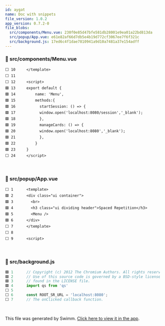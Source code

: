 ```yaml
---
id: aygat
name: Doc with snippets
file_version: 1.0.2
app_version: 0.7.2-0
file_blobs:
  src/components/Menu.vue: 230f0e85d47bfe581db28001e9ea01a22bd813da
  src/popup/App.vue: e61e82af66d7db5e4b19d772cf3067ee7f6f321c
  src/background.js: 17ed6c4f1dae7810941a9d10a7481a37e154adff
---
```


<!-- NOTE-swimm-snippet: the lines below link your snippet to Swimm -->
### 📄 src/components/Menu.vue
<!-- collapsed -->

```vue
⬜ 10     </template>
⬜ 11     
⬜ 12     <script>
🟩 13     export default {
🟩 14         name: 'Menu',
🟩 15         methods:{
🟩 16           startSession: () => {
🟩 17           window.open('localhost:8080/session','_blank');
🟩 18           },
🟩 19           manageCards: () => {
🟩 20           window.open('localhost:8080','_blank');
🟩 21           },
🟩 22         }
🟩 23     }
⬜ 24     </script>
```

<br/>

<!-- NOTE-swimm-snippet: the lines below link your snippet to Swimm -->
### 📄 src/popup/App.vue
```vue
⬜ 1      <template>
🟩 2      <div class="ui container">
🟩 3        <br>
🟩 4        <h3 class="ui dividing header">Spaced Repetition</h3>
🟩 5        <Menu />
🟩 6      </div>
⬜ 7      </template>
⬜ 8      
⬜ 9      <script>
```

<br/>

<!-- NOTE-swimm-snippet: the lines below link your snippet to Swimm -->
### 📄 src/background.js
<!-- collapsed -->

```javascript
🟩 1      // Copyright (c) 2012 The Chromium Authors. All rights reserved.
🟩 2      // Use of this source code is governed by a BSD-style license that can be1
🟩 3      // found in the LICENSE file.
🟩 4      import qs from 'qs'
⬜ 5      
⬜ 6      const ROOT_SR_URL = 'localhost:8080';
⬜ 7      // The onClicked callback function.
```

<br/>

This file was generated by Swimm. [Click here to view it in the app](http://localhost:5001/repos/Z2l0aHViJTNBJTNBc3ItZXh0ZW5zaW9uJTNBJTNBZG91ZWs=/docs/aygat).
